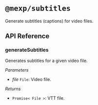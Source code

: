 # `@mexp/subtitles`

Generate subtitles (captions) for video files.

## API Reference

<!-- START TOKEN(Autogenerated API docs) -->

### generateSubtitles

Generates subtitles for a given video file.

_Parameters_

-   _file_ `File`: Video file.

_Returns_

-   `Promise< File >`: VTT file.


<!-- END TOKEN(Autogenerated API docs) -->
